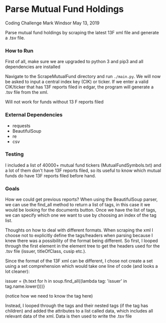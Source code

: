 # Parse Mutual Fund Holdings

Coding Challenge
Mark Windsor
May 13, 2019

Parse mutual fund holdings by scraping the latest 13F xml file
and generate a .tsv file.


### How to Run

First of all, make sure we are upgraded to python 3 and pip3 and
all dependencies are installed

Navigate to the ScrapeMutualFund directory and run `./main.py`. We will now be asked
to input a central index key (CIK) or ticker. If we enter a valid CIK/ticker that 
has 13F reports filed in edgar, the program will generate a .tsv file from the 
xml.

Will not work for funds without 13 F reports filed


### External Dependencies
- requests
- BeautifulSoup 
- re
- csv


### Testing

I included a list of 40000+ mutual fund tickers (MutualFundSymbols.txt) and a lot of 
them don't have 13F reports filed, so its useful to know which mutual funds do have 13F 
reports filed before hand.

### Goals

How we could get previous reports? When using the BeautifulSoup parser, we can use
the find_all method to return a list of tags, in this case it we would be looking for
the documents button. Once we have the list of tags, we can specify which one we want
to use by choosing an index of the tag list.

Thoughts on how to deal with different formats. When scraping the xml I choose not to
explicitly define the tags/headers when parsing because I knew there was a possibility of the format
being different. So first, I looped through the first element in the element tree 
to get the headers used for the .tsv file (issuer, titleOfClass, cusip etc.).

Since the format of the 13F xml can be different, I chose not create a set using a set 
comprehension which would take one line of code (and looks a lot cleaner):

issuer = {h.text for h in soup.find_all((lambda tag: 'issuer' in tag.name.lower()))} 

(notice how we need to know the tag here)

Instead, I looped through the tags and their nested tags (if the tag has children) and 
added the attributes to a list called data, which includes all relevant data of the 
xml. Data is then used to write the .tsv file

 
